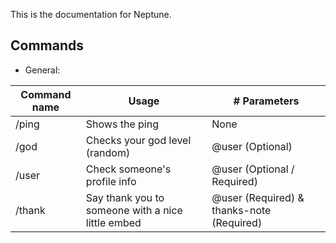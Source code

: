 This is the documentation for Neptune.

## Commands

- General:

| Command name          | Usage     | # Parameters                          |
|-----------------------|-----------|---------------------------------------|
| /ping                 | Shows the ping                  | None            |
| /god                  | Checks your god level (random)  | @user (Optional)|
| /user                 | Check someone's profile info  | @user (Optional / Required)|
| /thank                | Say thank you to someone with a nice little embed  | @user (Required) & thanks-note (Required)|



